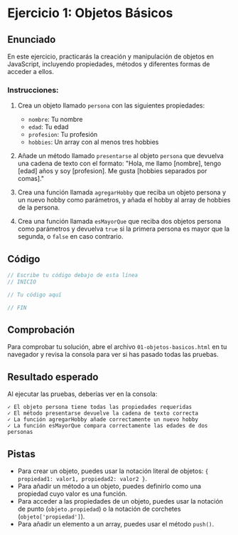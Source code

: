 # Ejercicio 1: Objetos Básicos

## Enunciado

En este ejercicio, practicarás la creación y manipulación de objetos en JavaScript, incluyendo propiedades, métodos y diferentes formas de acceder a ellos.

### Instrucciones:

1. Crea un objeto llamado `persona` con las siguientes propiedades:

   - `nombre`: Tu nombre
   - `edad`: Tu edad
   - `profesion`: Tu profesión
   - `hobbies`: Un array con al menos tres hobbies

2. Añade un método llamado `presentarse` al objeto `persona` que devuelva una cadena de texto con el formato: "Hola, me llamo [nombre], tengo [edad] años y soy [profesion]. Me gusta [hobbies separados por comas]."

3. Crea una función llamada `agregarHobby` que reciba un objeto persona y un nuevo hobby como parámetros, y añada el hobby al array de hobbies de la persona.

4. Crea una función llamada `esMayorQue` que reciba dos objetos persona como parámetros y devuelva `true` si la primera persona es mayor que la segunda, o `false` en caso contrario.

## Código

```javascript
// Escribe tu código debajo de esta línea
// INICIO

// Tu código aquí

// FIN
```

## Comprobación

Para comprobar tu solución, abre el archivo `01-objetos-basicos.html` en tu navegador y revisa la consola para ver si has pasado todas las pruebas.

## Resultado esperado

Al ejecutar las pruebas, deberías ver en la consola:

```
✓ El objeto persona tiene todas las propiedades requeridas
✓ El método presentarse devuelve la cadena de texto correcta
✓ La función agregarHobby añade correctamente un nuevo hobby
✓ La función esMayorQue compara correctamente las edades de dos personas
```

## Pistas

- Para crear un objeto, puedes usar la notación literal de objetos: `{ propiedad1: valor1, propiedad2: valor2 }`.
- Para añadir un método a un objeto, puedes definirlo como una propiedad cuyo valor es una función.
- Para acceder a las propiedades de un objeto, puedes usar la notación de punto (`objeto.propiedad`) o la notación de corchetes (`objeto['propiedad']`).
- Para añadir un elemento a un array, puedes usar el método `push()`.
